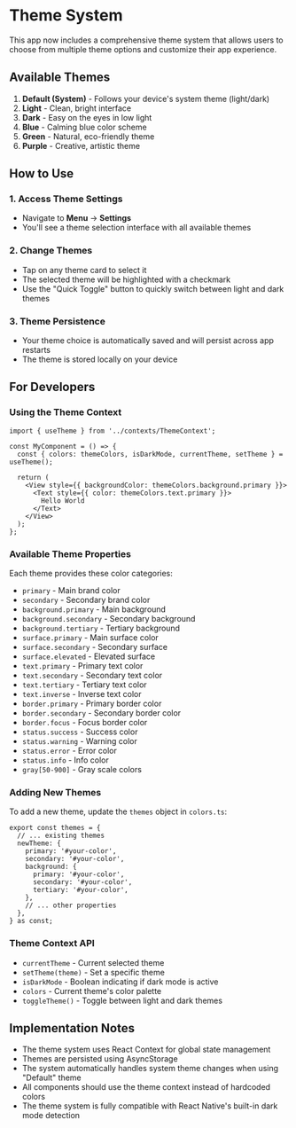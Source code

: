 # Theme System

This app now includes a comprehensive theme system that allows users to choose from multiple theme options and customize their app experience.

## Available Themes

1. **Default (System)** - Follows your device's system theme (light/dark)
2. **Light** - Clean, bright interface
3. **Dark** - Easy on the eyes in low light
4. **Blue** - Calming blue color scheme
5. **Green** - Natural, eco-friendly theme
6. **Purple** - Creative, artistic theme

## How to Use

### 1. Access Theme Settings
- Navigate to **Menu** → **Settings**
- You'll see a theme selection interface with all available themes

### 2. Change Themes
- Tap on any theme card to select it
- The selected theme will be highlighted with a checkmark
- Use the "Quick Toggle" button to quickly switch between light and dark themes

### 3. Theme Persistence
- Your theme choice is automatically saved and will persist across app restarts
- The theme is stored locally on your device

## For Developers

### Using the Theme Context

```tsx
import { useTheme } from '../contexts/ThemeContext';

const MyComponent = () => {
  const { colors: themeColors, isDarkMode, currentTheme, setTheme } = useTheme();
  
  return (
    <View style={{ backgroundColor: themeColors.background.primary }}>
      <Text style={{ color: themeColors.text.primary }}>
        Hello World
      </Text>
    </View>
  );
};
```

### Available Theme Properties

Each theme provides these color categories:

- `primary` - Main brand color
- `secondary` - Secondary brand color
- `background.primary` - Main background
- `background.secondary` - Secondary background
- `background.tertiary` - Tertiary background
- `surface.primary` - Main surface color
- `surface.secondary` - Secondary surface
- `surface.elevated` - Elevated surface
- `text.primary` - Primary text color
- `text.secondary` - Secondary text color
- `text.tertiary` - Tertiary text color
- `text.inverse` - Inverse text color
- `border.primary` - Primary border color
- `border.secondary` - Secondary border color
- `border.focus` - Focus border color
- `status.success` - Success color
- `status.warning` - Warning color
- `status.error` - Error color
- `status.info` - Info color
- `gray[50-900]` - Gray scale colors

### Adding New Themes

To add a new theme, update the `themes` object in `colors.ts`:

```tsx
export const themes = {
  // ... existing themes
  newTheme: {
    primary: '#your-color',
    secondary: '#your-color',
    background: {
      primary: '#your-color',
      secondary: '#your-color',
      tertiary: '#your-color',
    },
    // ... other properties
  },
} as const;
```

### Theme Context API

- `currentTheme` - Current selected theme
- `setTheme(theme)` - Set a specific theme
- `isDarkMode` - Boolean indicating if dark mode is active
- `colors` - Current theme's color palette
- `toggleTheme()` - Toggle between light and dark themes

## Implementation Notes

- The theme system uses React Context for global state management
- Themes are persisted using AsyncStorage
- The system automatically handles system theme changes when using "Default" theme
- All components should use the theme context instead of hardcoded colors
- The theme system is fully compatible with React Native's built-in dark mode detection 